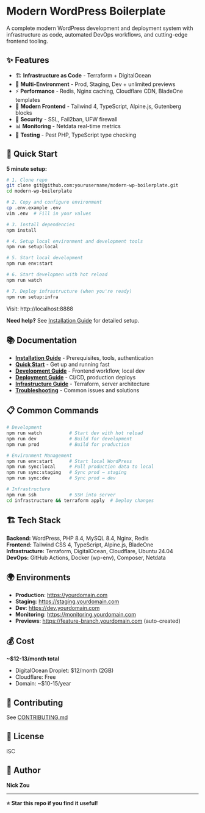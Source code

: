 # Modern WordPress Boilerplate

A complete modern WordPress development and deployment system with infrastructure as code, automated DevOps workflows, and cutting-edge frontend tooling.

## ✨ Features

- 🏗️ **Infrastructure as Code** - Terraform + DigitalOcean
- 🚀 **Multi-Environment** - Prod, Staging, Dev + unlimited previews
- ⚡ **Performance** - Redis, Nginx caching, Cloudflare CDN, BladeOne templates
- 🎨 **Modern Frontend** - Tailwind 4, TypeScript, Alpine.js, Gutenberg blocks
- 🔐 **Security** - SSL, Fail2ban, UFW firewall
- 📊 **Monitoring** - Netdata real-time metrics
- 🧪 **Testing** - Pest PHP, TypeScript type checking

## 🚀 Quick Start

**5 minute setup:**
```bash
# 1. Clone repo
git clone git@github.com:yourusername/modern-wp-boilerplate.git
cd modern-wp-boilerplate

# 2. Copy and configure environment
cp .env.example .env
vim .env  # Fill in your values

# 3. Install dependencies
npm install

# 4. Setup local environment and development tools
npm run setup:local

# 5. Start local development
npm run env:start

# 6. Start developmen with hot reload
npm run watch

# 7. Deploy infrastructure (when you're ready)
npm run setup:infra
```

Visit: http://localhost:8888

**Need help?** See [Installation Guide](docs/INSTALLATION.md) for detailed setup.

## 📚 Documentation

- **[Installation Guide](docs/INSTALLATION.md)** - Prerequisites, tools, authentication
- **[Quick Start](docs/QUICK_START.md)** - Get up and running fast
- **[Development Guide](docs/DEVELOPMENT.md)** - Frontend workflow, local dev
- **[Deployment Guide](docs/DEPLOYMENT.md)** - CI/CD, production deploys
- **[Infrastructure Guide](docs/INFRASTRUCTURE.md)** - Terraform, server architecture
- **[Troubleshooting](docs/TROUBLESHOOTING.md)** - Common issues and solutions

## 📋 Common Commands
```bash
# Development
npm run watch          # Start dev with hot reload
npm run dev            # Build for development
npm run prod           # Build for production

# Environment Management
npm run env:start      # Start local WordPress
npm run sync:local     # Pull production data to local
npm run sync:staging   # Sync prod → staging
npm run sync:dev       # Sync prod → dev

# Infrastructure
npm run ssh            # SSH into server
cd infrastructure && terraform apply  # Deploy changes
```

## 🏗️ Tech Stack

**Backend:** WordPress, PHP 8.4, MySQL 8.4, Nginx, Redis  
**Frontend:** Tailwind CSS 4, TypeScript, Alpine.js, BladeOne  
**Infrastructure:** Terraform, DigitalOcean, Cloudflare, Ubuntu 24.04  
**DevOps:** GitHub Actions, Docker (wp-env), Composer, Netdata

## 🌍 Environments

- **Production**: https://yourdomain.com
- **Staging**: https://staging.yourdomain.com
- **Dev**: https://dev.yourdomain.com
- **Monitoring**: https://monitoring.yourdomain.com
- **Previews**: https://feature-branch.yourdomain.com (auto-created)

## 💰 Cost

**~$12-13/month total**
- DigitalOcean Droplet: $12/month (2GB)
- Cloudflare: Free
- Domain: ~$10-15/year

## 🤝 Contributing

See [CONTRIBUTING.md](CONTRIBUTING.md)

## 📄 License

ISC

## 👤 Author

**Nick Zou**

---

**⭐ Star this repo if you find it useful!**
